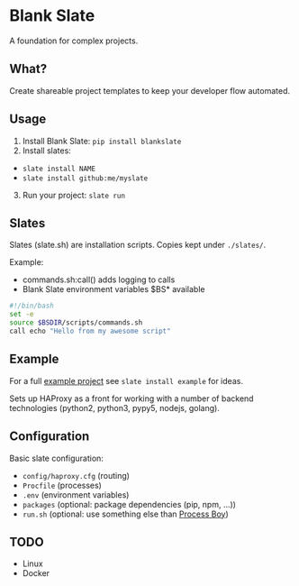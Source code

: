 Blank Slate
===========

A foundation for complex projects.

What?
-----

Create shareable project templates to keep your developer flow automated.

Usage
-----

1. Install Blank Slate: `pip install blankslate`
2. Install slates:
  * `slate install NAME`
  * `slate install github:me/myslate`
3. Run your project: `slate run`

Slates
------

Slates (slate.sh) are installation scripts. Copies kept under `./slates/`.

Example:
  * commands.sh:call() adds logging to calls
  * Blank Slate environment variables $BS* available

```bash
#!/bin/bash
set -e
source $BSDIR/scripts/commands.sh
call echo "Hello from my awesome script"
```

Example
-------

For a full [example project](https://github.com/futurice/blankslate/tree/master/blankslate/slates/example) see `slate install example` for ideas.

Sets up HAProxy as a front for working with a number of backend technologies (python2, python3, pypy5, nodejs, golang).

Configuration
-------------

Basic slate configuration:

* `config/haproxy.cfg` (routing)
* `Procfile` (processes) 
* `.env` (environment variables)
* `packages` (optional: package dependencies (pip, npm, ...))
* `run.sh` (optional: use something else than [Process Boy](https://github.com/futurice/procboy))

TODO
------------

* Linux
* Docker
